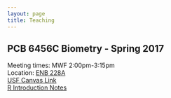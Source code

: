 ```yaml
---
layout: page
title: Teaching
---
```


## PCB 6456C	Biometry - Spring 2017

Meeting times: MWF 2:00pm-3:15pm<br>
Location: [ENB 228A](https://maps.google.com/maps?ll=28.059322,-82.415728&z=17&t=m&hl=en-GB&gl=US&mapclient=embed&cid=10721141575885991370)<br>
[USF Canvas Link](https://usflearn.instructure.com/courses/1208074)  
[R Introduction Notes](http://pboesu.github.io/r-intro-biometry)

